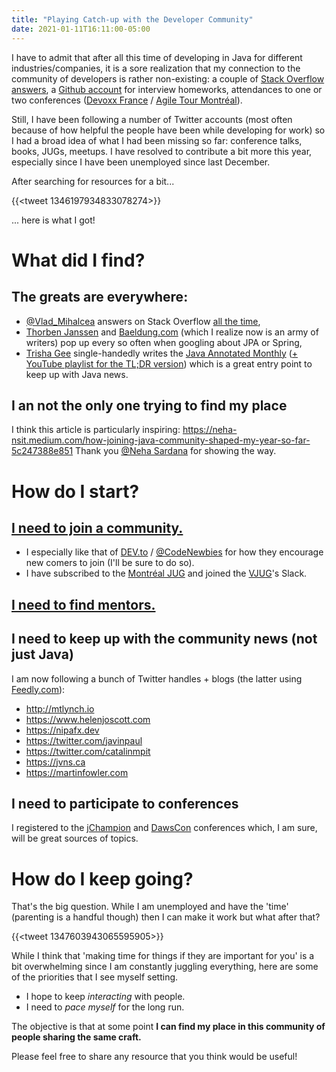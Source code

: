 ```yaml
---
title: "Playing Catch-up with the Developer Community"
date: 2021-01-11T16:11:00-05:00
---
```


I have to admit that after all this time of developing in Java for different industries/companies, it is a sore realization that my connection to the community of developers is rather non-existing: a couple of [Stack Overflow answers](https://stackoverflow.com/users/618156/cooltea?tab=answers), a [Github account](https://github.com/cooltea713705?tab=repositories) for interview homeworks, attendances to one or two conferences ([Devoxx France](https://www.devoxx.fr) / [Agile Tour Montréal](https://www.agiletourmontreal.com)).

Still, I have been following a number of Twitter accounts (most often because of how helpful the people have been while developing for work) so I had a broad idea of what I had been missing so far: conference talks, books, JUGs, meetups. I have resolved to contribute a bit more this year, especially since I have been unemployed since last December.

After searching for resources for a bit...

{{<tweet 1346197934833078274>}}

... here is what I got!

# What did I find?

## The greats are everywhere:
  * [@Vlad_Mihalcea](https://twitter.com/vlad_mihalcea) answers on Stack Overflow [all the time](https://stackoverflow.com/users/1025118/vlad-mihalcea?tab=answers),
  * [Thorben Janssen](https://thorben-janssen.com) and [Baeldung.com](https://www.baeldung.com) (which I realize now is an army of writers) pop up every so often when googling about JPA or Spring,
  * [Trisha Gee](https://trishagee.com) single-handedly writes the [Java Annotated Monthly](https://blog.jetbrains.com/idea/tag/java-annotated/) ([+ YouTube playlist for the TL;DR version](https://www.youtube.com/playlist?list=PLPZy-hmwOdEWuQYQQ_K383qRKmnM16xO0)) which is a great entry point to keep up with Java news.

## I an not the only one trying to find my place

I think this article is particularly inspiring: https://neha-nsit.medium.com/how-joining-java-community-shaped-my-year-so-far-5c247388e851 
Thank you [@Neha Sardana](https://twitter.com/nehasardana09) for showing the way.

# How do I start?

## [I need to join a community.](https://neha-nsit.medium.com/how-joining-java-community-shaped-my-year-so-far-5c247388e851)
  * I especially like that of [DEV.to](https://dev.to) / [@CodeNewbies](https://twitter.com/CodeNewbies) for how they encourage new comers to join (I'll be sure to do so).
  * I have subscribed to the [Montréal JUG](https://www.montreal-jug.org) and joined the [VJUG](https://virtualjug.com)'s Slack.

## [I need to find mentors.](https://www.helenjoscott.com/posts/finding-a-community-mentor)

## I need to keep up with the community news (not just Java)

I am now following a bunch of Twitter handles + blogs (the latter using [Feedly.com](https://feedly.com)):
   * http://mtlynch.io
   * https://www.helenjoscott.com
   * https://nipafx.dev
   * https://twitter.com/javinpaul
   * https://twitter.com/catalinmpit
   * https://jvns.ca
   * https://martinfowler.com

 ## I need to participate to conferences
I registered to the [jChampion](https://jchampionsconf.com) and [DawsCon](https://www.dawsoncollege.qc.ca/dawscon/) conferences which, I am sure, will be great sources of topics.

# How do I keep going?

That's the big question. While I am unemployed and have the 'time' (parenting is a handful though) then I can make it work but what after that?
 
 {{<tweet 1347603943065595905>}}
 
 While I think that 'making time for things if they are important for you' is a bit overwhelming since I am constantly juggling everything, here are some of the priorities that I see myself setting.

 * I hope to keep *interacting* with people.
 * I need to *pace myself* for the long run.
 
 The objective is that at some point **I can find my place in this community of people sharing the same craft.**

 Please feel free to share any resource that you think would be useful!
